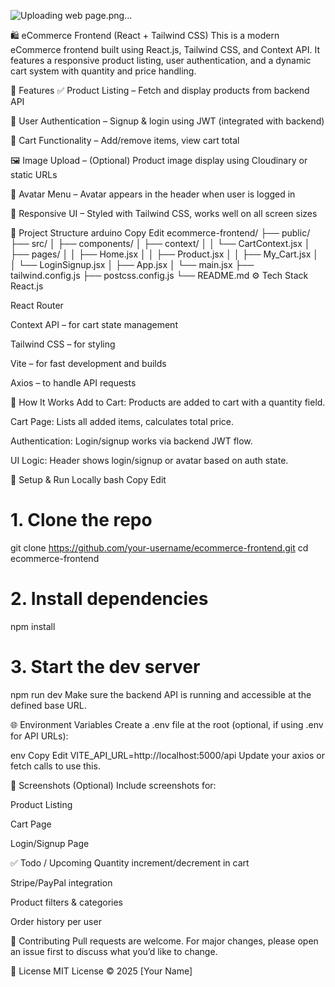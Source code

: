 
![Uploading web page.png…]()

🛍️ eCommerce Frontend (React + Tailwind CSS)
This is a modern eCommerce frontend built using React.js, Tailwind CSS, and Context API. It features a responsive product listing, user authentication, and a dynamic cart system with quantity and price handling.

🚀 Features
✅ Product Listing – Fetch and display products from backend API

🔐 User Authentication – Signup & login using JWT (integrated with backend)

🛒 Cart Functionality – Add/remove items, view cart total

🖼️ Image Upload – (Optional) Product image display using Cloudinary or static URLs

👤 Avatar Menu – Avatar appears in the header when user is logged in

🌙 Responsive UI – Styled with Tailwind CSS, works well on all screen sizes

📁 Project Structure
arduino
Copy
Edit
ecommerce-frontend/
├── public/
├── src/
│   ├── components/
│   ├── context/
│   │   └── CartContext.jsx
│   ├── pages/
│   │   ├── Home.jsx
│   │   ├── Product.jsx
│   │   ├── My_Cart.jsx
│   │   └── LoginSignup.jsx
│   ├── App.jsx
│   └── main.jsx
├── tailwind.config.js
├── postcss.config.js
└── README.md
⚙️ Tech Stack
React.js

React Router

Context API – for cart state management

Tailwind CSS – for styling

Vite – for fast development and builds

Axios – to handle API requests

🧠 How It Works
Add to Cart: Products are added to cart with a quantity field.

Cart Page: Lists all added items, calculates total price.

Authentication: Login/signup works via backend JWT flow.

UI Logic: Header shows login/signup or avatar based on auth state.

🔧 Setup & Run Locally
bash
Copy
Edit
# 1. Clone the repo
git clone https://github.com/your-username/ecommerce-frontend.git
cd ecommerce-frontend

# 2. Install dependencies
npm install

# 3. Start the dev server
npm run dev
Make sure the backend API is running and accessible at the defined base URL.

🌐 Environment Variables
Create a .env file at the root (optional, if using .env for API URLs):

env
Copy
Edit
VITE_API_URL=http://localhost:5000/api
Update your axios or fetch calls to use this.

📸 Screenshots (Optional)
Include screenshots for:

Product Listing

Cart Page

Login/Signup Page

✅ Todo / Upcoming
 Quantity increment/decrement in cart

 Stripe/PayPal integration

 Product filters & categories

 Order history per user

🙌 Contributing
Pull requests are welcome. For major changes, please open an issue first to discuss what you’d like to change.

📝 License
MIT License © 2025 [Your Name]
